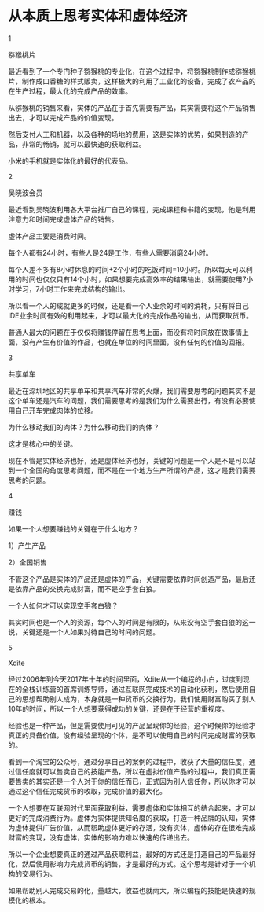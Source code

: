 # 从本质上思考实体和虚体经济

1

猕猴桃片

最近看到了一个专门种子猕猴桃的专业化，在这个过程中，将猕猴桃制作成猕猴桃片，制作成口香糖的样式贩卖，这样极大的利用了工业化的设备，完成了农产品的在生产过程，最大化的完成产品的效率。

从猕猴桃的销售来看，实体的产品在于首先需要有产品，其实需要将这个产品销售出去，才可以完成产品的价值变现。

然后支付人工和机器，以及各种的场地的费用，这是实体的优势，如果制造的产品，非常的畅销，就可以最快速的获取利益。

小米的手机就是实体化的最好的代表品。

2

吴晓波会员

最近看到吴晓波利用各大平台推广自己的课程，完成课程和书籍的变现，他是利用注意力和时间完成虚体产品的销售。

虚体产品主要是消费时间。

每个人都有24小时，有些人是24是工作，有些人需要消磨24小时。

每个人差不多有8小时休息的时间+2个小时的吃饭时间=10小时。所以每天可以利用的时间也仅仅只有14个小时，如果想要完成高效率的结果输出，就需要使用7小时学习，7小时工作来完成结构的输出。

所以看一个人的成就更多的时候，还是看一个人业余的时间的消耗，只有将自己IDE业余时间有效的利用起来，才可以最大化的完成作品的输出，从而获取货币。

普通人最大的问题在于仅仅将赚钱停留在思考上面，而没有将时间放在做事情上面，没有产生有价值的作品，也就在单位的时间里面，没有任何的价值的回报。

3

共享单车

最近在深圳地区的共享单车和共享汽车非常的火爆，我们需要思考的问题其实不是这个单车还是汽车的问题，我们需要思考的是我们为什么需要出行，有没有必要使用自己开车完成肉体的位移。

为什么移动我们的肉体？为什么移动我们的肉体？

这才是核心中的关键。

现在不管是实体经济也好，还是虚体经济也好，关键的问题是一个人是不是可以站到一个全国的角度思考问题，而不是在一个地方生产所谓的产品，这才是我们需要思考的问题。

4

赚钱

如果一个人想要赚钱的关键在于什么地方？

1）产生产品

2）全国销售

不管这个产品是实体的产品还是虚体的产品，关键需要依靠时间创造产品，最后还是依靠产品的交换完成财富，而不是空手套白狼。

一个人如何才可以实现空手套白狼？

其实时间也是一个人的资源，每个人的时间是有限的，从来没有空手套白狼的这一说，关键还是一个人如果对待自己的时间的问题。

5

Xdite

经过2006年到今天2017年十年的时间里面，Xdite从一个编程的小白，过度到现在的全栈训练营的首席训练导师，通过互联网完成技术的自动化获利，然后使用自己的思想帮助别人成为，本身就是一种货币的交换行为，我们使用财富购买了别人10年的时间，所以一个人想要获得成功的关键，还是在于经营的重视度。

经验也是一种产品，但是需要使用可见的产品呈现你的经验，这个时候你的经验才真正的具备价值，没有经验呈现的个体，是不可以使用自己的时间完成财富的获取的。

看到一个淘宝的公众号，通过分享自己的案例的过程中，收获了大量的信任度，通过信任度就可以售卖自己的技能产品，所以在虚拟价值产品的过程中，我们真正需要售卖的其实还是一个人对于你的信任而已，正式因为别人信任你，所以你才可以通过这个信任完成货币的收取，完成价值的最大化。

一个人想要在互联网时代里面获取利益，需要虚体和实体相互的结合起来，才可以更好的完成消费行为。虚体为实体提供知名度的获取，打造一种品牌的认知，实体为虚体提供广告价值，从而帮助虚体更好的存活，没有实体，虚体的存在很难完成财富的变现，没有虚体，实体的影响力难以快速的传递出去。

所以一个企业想要真正的通过产品获取利益，最好的方式还是打造自己的产品最好化，然后使用影响力完成货币的销售，才是最好的方式。这个思考是针对于一个机构的交易行为。

如果帮助别人完成交易的化，量越大，收益也就雨大，所以编程的技能是快速的规模化的根本。
